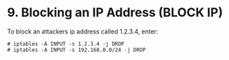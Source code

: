 # 9. Blocking an IP Address (BLOCK IP)

To block an attackers ip address called 1.2.3.4, enter:
```
# iptables -A INPUT -s 1.2.3.4 -j DROP
# iptables -A INPUT -s 192.168.0.0/24 -j DROP
```
